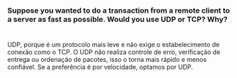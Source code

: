 ### Suppose you wanted to do a transaction from a remote client to a server as fast as possible. Would you use UDP or TCP? Why?

#

UDP, porque é um protocolo mais leve e não exige o estabelecimento de conexão como o TCP. O UDP não realiza controle de erro, verificação de entrega ou ordenação de pacotes, isso o torna mais rápido e menos confiável. Se a preferência é por velocidade, optamos por UDP.
